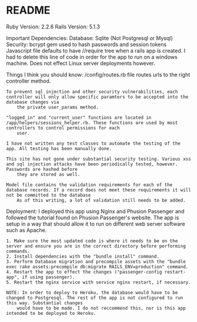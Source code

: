 # README

Ruby Version: 2.2.6
Rails Version: 5.1.3

Important Dependencies:
    Database: Sqlite (Not Postgresql or Mysql)
    Security: bcrypt gem used to hash passwords and session tokens
    Javascript file defaults to have //require tree when a rails app is created. I had to delete this line of code in order for the app to run on a windows machine. Does
        not effect Linux server deployments however. 

Things I think you should know:
    /config/routes.rb file routes urls to the right controller method. 

    To prevent sql injection and other security vulnerabilities, each controller will only allow specific paramters to be accepted into the database changes via
        the private user_params method.

    "logged_in" and "current_user" functions are located in /app/helpers/sessions_helper.rb. These functions are used by most controllers to control permissions for each
        user.

    I have not written any test classes to automate the testing of the app. All testing has been manually done.

    This site has not gone under substantial security testing. Various xss and sql injection attacks have been periodically tested, however. Passwords are hashed before
        they are stored as well.

    Model file contains the validation requirements for each of the database records. If a record does not meet these requirements it will not be committed to the database
        As of this writing, a lot of validation still needs to be added. 
    
Deployment: 
    I deployed this app using Nginx and Phusion Passenger and followed the tutorial found on Phusion Passenger's website.
    The app is setup in a way that should allow it to run on different web server software such as Apache. 

    1. Make sure the most updated code is where it needs to be on the server and ensure you are in the correct directory before performing commands. 
    2. Install dependencies with the "bundle install" command.
    3. Perform Database migration and precompile assets with the "bundle exec rake assets:precompile db:migrate RAILS_ENV=production" command.
    4. Restart the app to effect the changes ("passenger-config restart-app", if using passenger).
    5. Restart the nginx service with service nginx restart, if necessary.

    NOTE: In order to deploy to Heroku, the database would have to be changed to Postgresql. The rest of the app is not configured to run this way. Substantial changes 
        would have to be made. I do not reccommend this, nor is this app intended to be deployed to Heroku.
